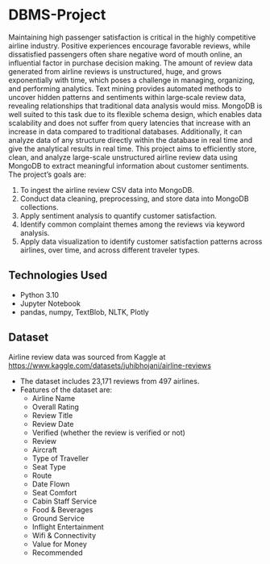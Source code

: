 # DBMS-Project

Maintaining high passenger satisfaction is critical in the highly competitive airline industry. Positive 
experiences encourage favorable reviews, while dissatisfied passengers often share negative word of mouth online, an influential factor in purchase decision making.
The amount of review data generated from airline reviews is unstructured, huge, and grows 
exponentially with time, which poses a challenge in managing, organizing, and performing analytics. Text 
mining provides automated methods to uncover hidden patterns and sentiments within large‐scale 
review data, revealing relationships that traditional data analysis would miss.
MongoDB is well suited to this task due to its flexible schema design, which enables data scalability and 
does not suffer from query latencies that increase with an increase in data compared to traditional 
databases. Additionally, it can analyze data of any structure directly within the database in real time and 
give the analytical results in real time.
This project aims to efficiently store, clean, and analyze large-scale unstructured airline review data 
using MongoDB to extract meaningful information about customer sentiments. 
The project’s goals are:
1. To ingest the airline review CSV data into MongoDB.
2. Conduct data cleaning, preprocessing, and store data into MongoDB collections.
3. Apply sentiment analysis to quantify customer satisfaction.
4. Identify common complaint themes among the reviews via keyword analysis.
5. Apply data visualization to identify customer satisfaction patterns across airlines, over time, and 
across different traveler types.

## Technologies Used

- Python 3.10
- Jupyter Notebook
- pandas, numpy, TextBlob, NLTK, Plotly

## Dataset

Airline review data was sourced from Kaggle at https://www.kaggle.com/datasets/juhibhojani/airline-reviews 

- The dataset includes 23,171 reviews from 497 airlines.
- Features of the dataset are: 
  - Airline Name
  - Overall Rating
  - Review Title
  - Review Date
  - Verified (whether the review is verified or not)
  - Review
  - Aircraft
  - Type of Traveller
  - Seat Type
  - Route
  - Date Flown
  - Seat Comfort
  - Cabin Staff Service
  - Food & Beverages
  - Ground Service
  - Inflight Entertainment
  - Wifi & Connectivity
  - Value for Money
  - Recommended
      
